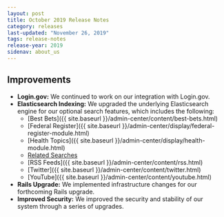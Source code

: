 ```yaml
---
layout: post
title: October 2019 Release Notes
category: releases
last-updated: "November 26, 2019"
tags: release-notes
release-year: 2019
sidenav: about_us
---
```


## Improvements

* **Login.gov:** We continued to work on our integration with Login.gov.
* **Elasticsearch Indexing:** We upgraded the underlying Elasticsearch engine for our optional search features, which includes the following:
  * [Best Bets]({{ site.baseurl }}/admin-center/content/best-bets.html)
  * [Federal Register]({{ site.baseurl }}/admin-center/display/federal-register-module.html)
  * [Health Topics]({{ site.baseurl }}/admin-center/display/health-module.html)
  * [Related Searches]()
  * [RSS Feeds]({{ site.baseurl }}/admin-center/content/rss.html)
  * [Twitter]({{ site.baseurl }}/admin-center/content/twitter.html)
  * [YouTube]({{ site.baseurl }}/admin-center/content/youtube.html)
* **Rails Upgrade:** We implemented infrastructure changes for our forthcoming Rails upgrade.
* **Improved Security:** We improved the security and stability of our system through a series of upgrades.
